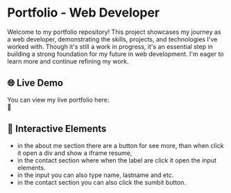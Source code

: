 # Portfolio - Web Developer

Welcome to my portfolio repository! This project showcases my journey as a web developer, demonstrating the skills, projects, and technologies I've worked with. Though it's still a work in progress, it's an essential step in building a strong foundation for my future in web development. I'm eager to learn more and continue refining my work.

## 🌐 Live Demo

You can view my live portfolio here:  
🔗

## 🧰 Interactive Elements

  - in the about me section there are a button for see more, than when click it open a div and show a iframe resume,
  - in the contact section where when the label are click it open the input elements.
  - in the input you can also type name, lastname and etc.
  - in the contact section you can also click the sumbit button.

